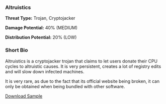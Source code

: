 ### **Altruistics**

**Threat Type:** Trojan, Cryptojacker




**Damage Potential:** 40% (MEDIUM)

**Distribution Potential:** 20% (LOW)


### **Short Bio**
Altruistics is a cryptojacker trojan that claims to let users donate their CPU cycles to altruistic causes.
It is very persistent, creates a lot of registry edits and will slow down infected machines.

It is very rare, as due to the fact that its official website being broken, it can only be obtained when being bundled with other software.

[Download Sample](https://mega.nz/file/QDNTGJxY#ZYJOK3SNUXb6eueVLtV50LZVIKGkOI6XN-IRRV2v7n0)
